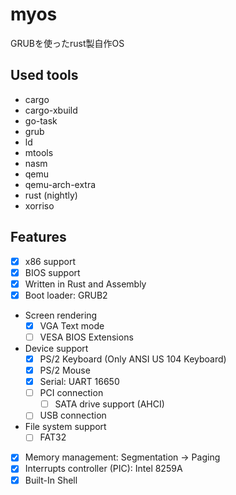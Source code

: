 # myos
GRUBを使ったrust製自作OS
## Used tools
* cargo
* cargo-xbuild
* go-task
* grub
* ld
* mtools
* nasm
* qemu
* qemu-arch-extra
* rust (nightly)
* xorriso

## Features
- [x] x86 support
- [x] BIOS support
- [x] Written in Rust and Assembly
- [x] Boot loader: GRUB2
- Screen rendering
  - [x] VGA Text mode
  - [ ] VESA BIOS Extensions
- Device support
  - [x] PS/2 Keyboard (Only ANSI US 104 Keyboard)
  - [x] PS/2 Mouse
  - [x] Serial: UART 16650
  - [ ] PCI connection
    - [ ] SATA drive support (AHCI)
  - [ ] USB connection
- File system support
  - [ ] FAT32
- [x] Memory management: Segmentation -> Paging
- [x] Interrupts controller (PIC): Intel 8259A
- [x] Built-In Shell